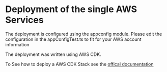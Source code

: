 # Deployment of the single AWS Services
The deployment is configured using the appconfig module. Please edit the configuration in the appConfigTest.ts 
to fit for your AWS account information

The deployment was written using AWS CDK.
 
To See how to deploy a AWS CDK Stack see the [offical documentation](https://aws.amazon.com/cdk)